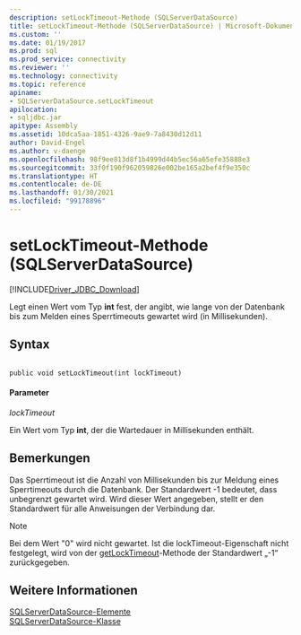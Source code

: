 ```yaml
---
description: setLockTimeout-Methode (SQLServerDataSource)
title: setLockTimeout-Methode (SQLServerDataSource) | Microsoft-Dokumentation
ms.custom: ''
ms.date: 01/19/2017
ms.prod: sql
ms.prod_service: connectivity
ms.reviewer: ''
ms.technology: connectivity
ms.topic: reference
apiname:
- SQLServerDataSource.setLockTimeout
apilocation:
- sqljdbc.jar
apitype: Assembly
ms.assetid: 10dca5aa-1851-4326-9ae9-7a8430d12d11
author: David-Engel
ms.author: v-daenge
ms.openlocfilehash: 98f9ee813d8f1b4999d44b5ec56a65efe35888e3
ms.sourcegitcommit: 33f0f190f962059826e002be165a2bef4f9e350c
ms.translationtype: HT
ms.contentlocale: de-DE
ms.lasthandoff: 01/30/2021
ms.locfileid: "99178896"
---
```

# <a name="setlocktimeout-method-sqlserverdatasource"></a>setLockTimeout-Methode (SQLServerDataSource)
[!INCLUDE[Driver_JDBC_Download](../../../includes/driver_jdbc_download.md)]

  Legt einen Wert vom Typ **int** fest, der angibt, wie lange von der Datenbank bis zum Melden eines Sperrtimeouts gewartet wird (in Millisekunden).  
  
## <a name="syntax"></a>Syntax  
  
```  
  
public void setLockTimeout(int lockTimeout)  
```  
  
#### <a name="parameters"></a>Parameter  
 *lockTimeout*  
  
 Ein Wert vom Typ **int**, der die Wartedauer in Millisekunden enthält.  
  
## <a name="remarks"></a>Bemerkungen  
 Das Sperrtimeout ist die Anzahl von Millisekunden bis zur Meldung eines Sperrtimeouts durch die Datenbank. Der Standardwert -1 bedeutet, dass unbegrenzt gewartet wird. Wird dieser Wert angegeben, stellt er den Standardwert für alle Anweisungen der Verbindung dar.  
  
> [!NOTE]  
>  Bei dem Wert "0" wird nicht gewartet. Ist die lockTimeout-Eigenschaft nicht festgelegt, wird von der [getLockTimeout](../../../connect/jdbc/reference/getlocktimeout-method-sqlserverdatasource.md)-Methode der Standardwert „-1“ zurückgegeben.  
  
## <a name="see-also"></a>Weitere Informationen  
 [SQLServerDataSource-Elemente](../../../connect/jdbc/reference/sqlserverdatasource-members.md)   
 [SQLServerDataSource-Klasse](../../../connect/jdbc/reference/sqlserverdatasource-class.md)  
  
  
